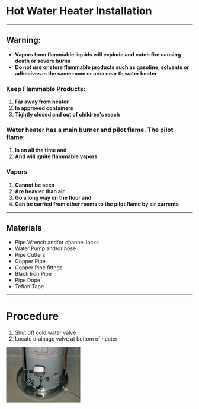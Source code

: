 # Hot Water Heater Installation
***

## **Warning:**
- **Vapors from flammable liquids will explode and catch fire causing death or severe burns**
- **Do not use or store flammable products such as gasoline, solvents or adhesives in the same room or area near th water heater**

### Keep Flammable Products:
1. **Far away from heater**
2. **In approved containers**
3. **Tightly closed and out of children's reach**

### Water heater has a main burner and pilot flame. The pilot flame:
1. **Is on all the time and**
2. **And will ignite flammable vapors**

### Vapors
1. **Cannot be seen**
2. **Are heavier than air**
3. **Go a long way on the floor and**
4. **Can be carried from other rooms to the pilot flame by air currents**

***

## Materials
- Pipe Wrench and/or channel locks
- Water Pump and/or hose
- Pipe Cutters
- Copper Pipe
- Copper Pipe fittngs
- Black Iron Pipe
- Pipe Dope
- Teflon Tape

***

# Procedure
1. Shut off cold water valve
2. Locate drainage valve at bottom of heater

![Water Heater Image](Water-Heater-Drain-Pans1.jpg)
